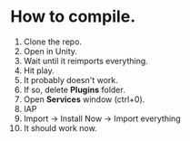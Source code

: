 # How to compile.
1. Clone the repo.
1. Open in Unity.
1. Wait until it reimports everything.
1. Hit play.
1. It probably doesn't work.
1. If so, delete **Plugins** folder.
1. Open **Services** window (ctrl+0).
1. IAP
1. Import -> Install Now -> Import everything
1. It should work now.
